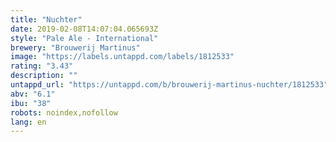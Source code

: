 ```yaml
---
title: "Nuchter"
date: 2019-02-08T14:07:04.065693Z
style: "Pale Ale - International"
brewery: "Brouwerij Martinus"
image: "https://labels.untappd.com/labels/1812533"
rating: "3.43"
description: ""
untappd_url: "https://untappd.com/b/brouwerij-martinus-nuchter/1812533"
abv: "6.1"
ibu: "38"
robots: noindex,nofollow
lang: en
---
```

